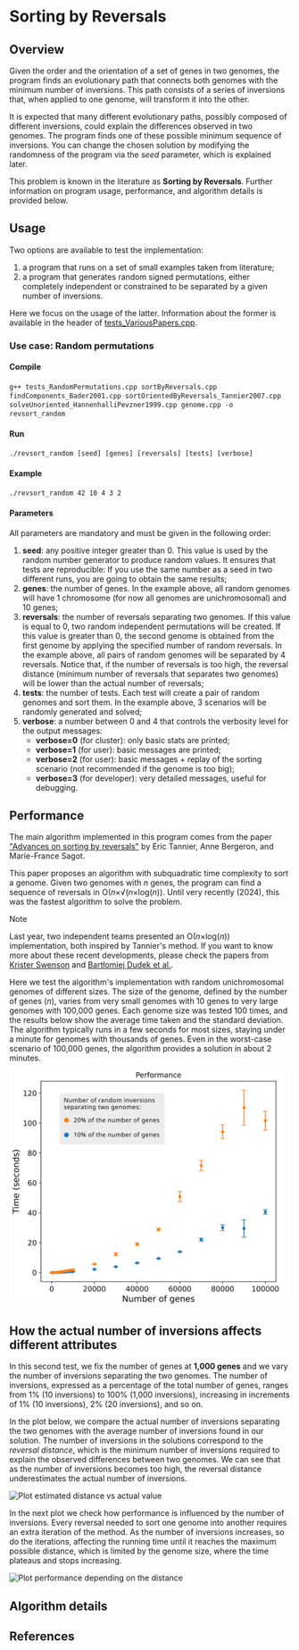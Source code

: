 # Sorting by Reversals

## Overview

Given the order and the orientation of a set of genes in two genomes, the program finds an evolutionary path that connects both genomes with the minimum number of inversions. This path consists of a series of inversions that, when applied to one genome, will transform it into the other.

It is expected that many different evolutionary paths, possibly composed of different inversions, could explain the differences observed in two genomes. The program finds one of these possible minimum sequence of inversions. You can change the chosen solution by modifying the randomness of the program via the *seed* parameter, which is explained later.

This problem is known in the literature as **Sorting by Reversals**. Further information on program usage, performance, and algorithm details is provided below.

## Usage

Two options are available to test the implementation: 

1. a program that runs on a set of small examples taken from literature; 
2. a program that generates random signed permutations, either completely independent or constrained to be separated by a given number of inversions. 

Here we focus on the usage of the latter. Information about the former is available in the header of [tests_VariousPapers.cpp](https://github.com/pribiller/revsort/blob/main/tests_VariousPapers.cpp).

### Use case: Random permutations

#### Compile
```
g++ tests_RandomPermutations.cpp sortByReversals.cpp findComponents_Bader2001.cpp sortOrientedByReversals_Tannier2007.cpp solveUnoriented_HannenhalliPevzner1999.cpp genome.cpp -o revsort_random
```

#### Run
```
./revsort_random [seed] [genes] [reversals] [tests] [verbose]
```

#### Example
```
./revsort_random 42 10 4 3 2
```

#### Parameters
All parameters are mandatory and must be given in the following order:
1. **seed**: any positive integer greater than 0. This value is used by the random number generator to produce random values. It ensures that tests are reproducible: If you use the same number as a seed in two different runs, you are going to obtain the same results;
2. **genes**: the number of genes. In the example above, all random genomes will have 1 chromosome (for now all genomes are unichromosomal) and 10 genes;
3. **reversals**: the number of reversals separating two genomes. If this value is equal to 0, two random independent permutations will be created. If this value is greater than 0, the second genome is obtained from the first genome by applying the specified number of random reversals. In the example above, all pairs of random genomes will be separated by 4 reversals. Notice that, if the number of reversals is too high, the reversal distance (minimum number of reversals that separates two genomes) will be lower than the actual number of reversals;
4. **tests**: the number of tests. Each test will create a pair of random genomes and sort them. In the example above, 3 scenarios will be randomly generated and solved;
5. **verbose**: a number between 0 and 4 that controls the verbosity level for the output messages:
   - **verbose=0** (for cluster): only basic stats are printed;
   - **verbose=1** (for user): basic messages are printed;
   - **verbose=2** (for user): basic messages + replay of the sorting scenario (not recommended if the genome is too big);
   - **verbose=3** (for developer): very detailed messages, useful for debugging.

## Performance

The main algorithm implemented in this program comes from the paper ["Advances on sorting by reversals"](https://www.sciencedirect.com/science/article/pii/S0166218X06003751) by Eric Tannier, Anne Bergeron, and Marie-France Sagot.

This paper proposes an algorithm with subquadratic time complexity to sort a genome. Given two genomes with *n* genes, the program can find a sequence of reversals in O(*n*×√(*n*×log(*n*)). Until very recently (2024), this was the fastest algorithm to solve the problem. 

> [!NOTE]
> Last year, two independent teams presented an O(*n*×log(*n*)) implementation, both inspired by Tannier's method. 
> If you want to know more about these recent developments, please check the papers from [Krister Swenson](https://arxiv.org/abs/2403.20165) and [Bartłomiej Dudek et al.](https://epubs.siam.org/doi/abs/10.1137/1.9781611977936.19).

Here we test the algorithm's implementation with random unichromosomal genomes of different sizes. The size of the genome, defined by the number of genes (*n*), varies from very small genomes with 10 genes to very large genomes with 100,000 genes.
Each genome size was tested 100 times, and the results below show the average time taken and the standard deviation. 
The algorithm typically runs in a few seconds for most sizes, staying under a minute for genomes with thousands of genes. Even in the worst-case scenario of 100,000 genes, the algorithm provides a solution in about 2 minutes.

![Plot performance](./docs/assets/performance.svg)

## How the actual number of inversions affects different attributes

In this second test, we fix the number of genes at **1,000 genes** and we vary the number of inversions separating the two genomes. The number of inversions, expressed as a percentage of the total number of genes, ranges from 1% (10 inversions) to 100% (1,000 inversions), increasing in increments of 1% (10 inversions), 2% (20 inversions), and so on.

In the plot below, we compare the actual number of inversions separating the two genomes with the average number of inversions found in our solution. The number of inversions in the solutions correspond to the *reversal distance*, which is the minimum number of inversions required to explain the observed differences between two genomes. We can see that as the number of inversions becomes too high, the reversal distance underestimates the actual number of inversions.

![Plot estimated distance vs actual value](./docs/assets/distance_est_vs_exp.svg)

In the next plot we check how performance is influenced by the number of inversions. Every reversal needed to sort one genome into another requires an extra iteration of the method. As the number of inversions increases, so do the iterations, affecting the running time until it reaches the maximum possible distance, which is limited by the genome size, where the time plateaus and stops increasing.

![Plot performance depending on the distance](./docs/assets/performance_revdist.svg)

## Algorithm details


## References

